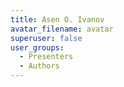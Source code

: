 ```yaml
---
title: Asen O. Ivanov
avatar_filename: avatar
superuser: false
user_groups:
  - Presenters
  - Authors
---
```

